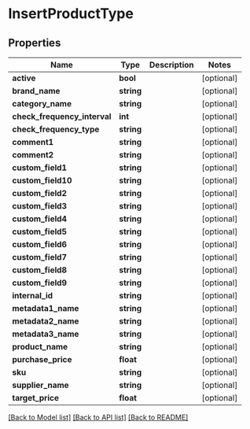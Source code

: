 # InsertProductType

## Properties
Name | Type | Description | Notes
------------ | ------------- | ------------- | -------------
**active** | **bool** |  | [optional] 
**brand_name** | **string** |  | [optional] 
**category_name** | **string** |  | [optional] 
**check_frequency_interval** | **int** |  | [optional] 
**check_frequency_type** | **string** |  | [optional] 
**comment1** | **string** |  | [optional] 
**comment2** | **string** |  | [optional] 
**custom_field1** | **string** |  | [optional] 
**custom_field10** | **string** |  | [optional] 
**custom_field2** | **string** |  | [optional] 
**custom_field3** | **string** |  | [optional] 
**custom_field4** | **string** |  | [optional] 
**custom_field5** | **string** |  | [optional] 
**custom_field6** | **string** |  | [optional] 
**custom_field7** | **string** |  | [optional] 
**custom_field8** | **string** |  | [optional] 
**custom_field9** | **string** |  | [optional] 
**internal_id** | **string** |  | [optional] 
**metadata1_name** | **string** |  | [optional] 
**metadata2_name** | **string** |  | [optional] 
**metadata3_name** | **string** |  | [optional] 
**product_name** | **string** |  | [optional] 
**purchase_price** | **float** |  | [optional] 
**sku** | **string** |  | [optional] 
**supplier_name** | **string** |  | [optional] 
**target_price** | **float** |  | [optional] 

[[Back to Model list]](../README.md#documentation-for-models) [[Back to API list]](../README.md#documentation-for-api-endpoints) [[Back to README]](../README.md)


